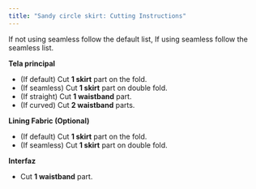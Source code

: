 ```yaml
---
title: "Sandy circle skirt: Cutting Instructions"
---
```


<Note>

If not using seamless follow the default list, If using seamless follow the seamless list.

</Note>

**Tela principal**

- (If default) Cut **1 skirt** part on the fold.
- (If seamless) Cut **1 skirt** part on double fold.
- (If straight) Cut **1 waistband** part.
- (If curved) Cut **2 waistband** parts.

**Lining Fabric (Optional)**

- (If default) Cut **1 skirt** part on the fold.
- (If seamless) Cut **1 skirt** part on double fold.

**Interfaz**

- Cut **1 waistband** part.
